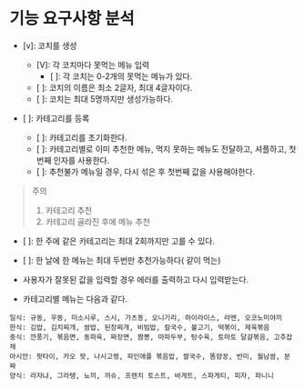 # 기능 요구사항 분석

- [v]: 코치를 생성
  - [V]: 각 코치마다 못먹는 메뉴 입력
    - [ ]: 각 코치는 0-2개의 못먹는 메뉴가 있다.
  - [ ]: 코치의 이름은 최소 2글자, 최대 4글자이다.
  - [ ]: 코치는 최대 5명까지만 생성가능하다.

- [ ]: 카테고리를 등록
  - [ ]: 카테고리를 초기화한다.
  - [ ]: 카테고리별로 이미 추천한 메뉴, 먹지 못하는 메뉴도 전달하고, 셔플하고, 첫번째 인자를 사용한다.
  - [ ]: 추천불가 메뉴일 경우, 다시 섞은 후 첫번째 값을 사용해야한다.

> 주의
>
> 1. 카테고리 추천
> 2. 카테고리 골라진 후에 메뉴 추천

- [ ]: 한 주에 같은 카테고리는 최대 2회까지만 고를 수 있다.
- [ ]: 한 날에 한 메뉴는 최대 두번만 추천가능하다( 같이 먹는)

- 사용자가 잘못된 값을 입력할 경우 에러를 출력하고 다시 입력받는다.

- 카테고리별 메뉴는 다음과 같다.

```
일식: 규동, 우동, 미소시루, 스시, 가츠동, 오니기리, 하이라이스, 라멘, 오코노미야끼
한식: 김밥, 김치찌개, 쌈밥, 된장찌개, 비빔밥, 칼국수, 불고기, 떡볶이, 제육볶음
중식: 깐풍기, 볶음면, 동파육, 짜장면, 짬뽕, 마파두부, 탕수육, 토마토 달걀볶음, 고추잡채
아시안: 팟타이, 카오 팟, 나시고렝, 파인애플 볶음밥, 쌀국수, 똠얌꿍, 반미, 월남쌈, 분짜
양식: 라자냐, 그라탱, 뇨끼, 끼슈, 프렌치 토스트, 바게트, 스파게티, 피자, 파니니
```

